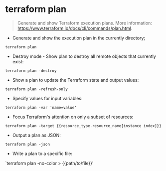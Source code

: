 # terraform plan

> Generate and show Terraform execution plans.
> More information: <https://www.terraform.io/docs/cli/commands/plan.html>.

- Generate and show the execution plan in the currently directory;

`terraform plan`

- Destroy mode - Show plan to destroy all remote objects that currently exist:

`terraform plan -destroy`

- Show a plan to update the Terraform state and output values:

`terraform plan -refresh-only`

- Specify values for input variables:

`terraform plan -var 'name=value'`

- Focus Terraform's attention on only a subset of resources:

`terraform plan -target {{resource_type.resource_name[instance index]}}`

- Output a plan as JSON:

`terraform plan -json`

- Write a plan to a specific file:

`terraform plan -no-color > {{path/to/file}}'

